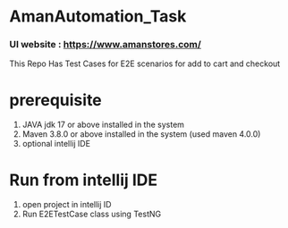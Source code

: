 # AmanAutomation_Task
### UI website : https://www.amanstores.com/
This Repo Has Test Cases for E2E scenarios for add to cart and checkout
# prerequisite
1. JAVA jdk 17 or above installed in the system
2. Maven 3.8.0 or above installed in the system (used maven 4.0.0)
3. optional intellij IDE
   
# Run from intellij IDE 
1. open project in intellij ID
2. Run E2ETestCase class using TestNG

